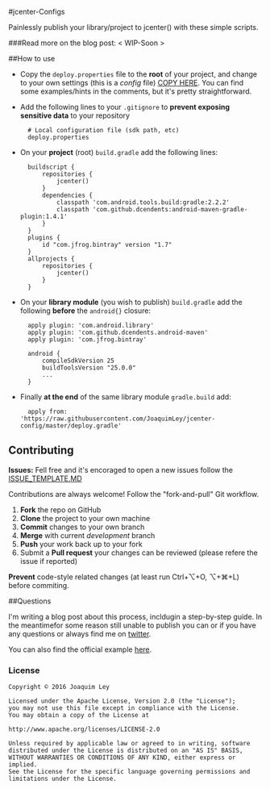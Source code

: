 #jcenter-Configs


Painlessly publish your library/project to jcenter() with these simple scripts.

###Read more on the blog post: < WIP-Soon >

##How to use

- Copy the `deploy.properties` file to the **root** of your project, and change to your own settings (this is a _config_ file) [COPY HERE](https://raw.githubusercontent.com/JoaquimLey/jcenter-config/master/deploy.properties). You can find some examples/hints in the comments, but it's pretty straightforward.

- Add the following lines to your `.gitignore` to **prevent exposing sensitive data** to your repository

		# Local configuration file (sdk path, etc)
		deploy.properties

- On your **project** (root) `build.gradle` add the following lines:

		buildscript {
		    repositories {
		        jcenter()
		    }
		    dependencies {
		        classpath 'com.android.tools.build:gradle:2.2.2'
		        classpath 'com.github.dcendents:android-maven-gradle-plugin:1.4.1'
		    }
		}
		plugins {
		    id "com.jfrog.bintray" version "1.7"
		}
		allprojects {
		    repositories {
		        jcenter()
		    }
		}


- On your **library module** (you wish to publish) `build.gradle` add the following **before** the `android{}` closure:

		apply plugin: 'com.android.library'
		apply plugin: 'com.github.dcendents.android-maven'
		apply plugin: 'com.jfrog.bintray'
		
		android {
		    compileSdkVersion 25
		    buildToolsVersion "25.0.0"
		    ...
		}

- Finally **at the end** of the same library module `gradle.build` add:

		apply from: 'https://raw.githubusercontent.com/JoaquimLey/jcenter-config/master/deploy.gradle'




## Contributing

**Issues:**
Fell free and it's encoraged to open a new issues follow the [ISSUE_TEMPLATE.MD](../development/ISSUE_TEMPLATE.MD)

Contributions are always welcome!
Follow the "fork-and-pull" Git workflow.

 1. **Fork** the repo on GitHub
 2. **Clone** the project to your own machine
 3. **Commit** changes to your own branch
 4. **Merge** with current *development* branch
 5. **Push** your work back up to your fork
 7. Submit a **Pull request** your changes can be reviewed (please refere the issue if reported)

**Prevent** code-style related changes (at least run Ctrl+⌥+O, ⌥+⌘+L) before commiting.

##Questions

I'm writing a blog post about this process, incldugin a step-by-step guide. In the meantimefor some reason still unable to publish you can or if you have any questions or always find me on [twitter](https://twitter.com/JoaquimLey).

You can also find the official example [here](https://github.com/itamarb/bintray-examples/blob/master/gradle-example/build.gradle).

### License

	Copyright © 2016 Joaquim Ley

	Licensed under the Apache License, Version 2.0 (the "License");
	you may not use this file except in compliance with the License.
	You may obtain a copy of the License at

	http://www.apache.org/licenses/LICENSE-2.0

	Unless required by applicable law or agreed to in writing, software
	distributed under the License is distributed on an "AS IS" BASIS,
	WITHOUT WARRANTIES OR CONDITIONS OF ANY KIND, either express or 
	implied.
	See the License for the specific language governing permissions and
	limitations under the License.
